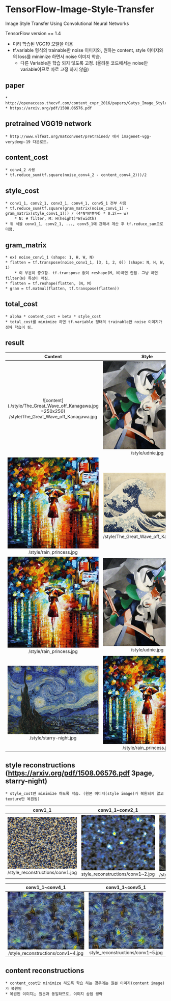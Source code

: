 # TensorFlow-Image-Style-Transfer
Image Style Transfer Using Convolutional Neural Networks

TensorFlow version == 1.4

* 미리 학습된 VGG19 모델을 이용
* tf.variable 형식의 trainable한 noise 이미지와, 원하는 content, style 이미지와의 loss를 minimize 하면서 noise 이미지 학습.
    * 다른 Variable은 학습 되지 않도록 고정. (올려둔 코드에서는 noise만 variable이므로 따로 고정 하지 않음)

## paper  
    * http://openaccess.thecvf.com/content_cvpr_2016/papers/Gatys_Image_Style_Transfer_CVPR_2016_paper.pdf  
    * https://arxiv.org/pdf/1508.06576.pdf

## pretrained VGG19 network
    * http://www.vlfeat.org/matconvnet/pretrained/ 에서 imagenet-vgg-verydeep-19 다운로드.

## content_cost
    * conv4_2 사용
    * tf.reduce_sum(tf.square(noise_conv4_2 - content_conv4_2)))/2
    
## style_cost
    * conv1_1, conv2_1, conv3_1, conv4_1, conv5_1 전부 사용
    * tf.reduce_sum(tf.square(gram_matrix(noise_conv1_1) - gram_matrix(style_conv1_1))) / (4*N*N*M*M) * 0.2(== w)
        * N: # filter, M: H(height)*W(width)
    * 위 식을 conv1_1, conv2_1, ..., conv5_1에 관해서 계산 후 tf.reduce_sum으로 더함.

## gram_matrix
    * ex) noise_conv1_1 (shape: 1, H, W, N)
    * flatten = tf.transpose(noise_conv1_1, [3, 1, 2, 0]) (shape: N, H, W, 1)
        * 이 부분이 중요함. tf.transpose 없이 reshape(M, N)하면 안됨. 그냥 하면 filter(N) 특성이 깨짐.
    * flatten = tf.reshape(flatten, (N, M)
    * gram = tf.matmul(flatten, tf.transpose(flatten))
    
## total_cost
    * alpha * content_cost + beta * style_cost
    * total_cost를 minimize 하면 tf.variable 형태의 trainable한 noise 이미지가 점차 학습이 됨.

## result
|Content|Style|Result|
|:-------------------------:|:-------------------------:|:-------------------------:|
|![content](./style/The_Great_Wave_off_Kanagawa.jpg =250x250) /style/The_Great_Wave_off_Kanagawa.jpg|![style](./style/udnie.jpg) /style/udnie.jpg|![result](./store/kanagawa_udnie.jpg) /store/kanagawa_udnie.jpg |
|![content](./style/rain_princess.jpg) /style/rain_princess.jpg |![style](./style/The_Great_Wave_off_Kanagawa.jpg) /style/The_Great_Wave_off_Kanagawa.jpg|![result](./store/rain_kanagawa.jpg) /store/rain_kanagawa.jpg |
|![content](./style/rain_princess.jpg) /style/rain_princess.jpg |![style](./style/udnie.jpg) /style/udnie.jpg|![result](./store/rain_udnie.jpg) /store/rain_udnie.jpg|
|![content](./style/starry-night.jpg) /style/starry-night.jpg |![style](./style/rain_princess.jpg) /style/rain_princess.jpg|![result](./store/starry_rain.jpg) /store/starry_rain.jpg|

## style reconstructions (https://arxiv.org/pdf/1508.06576.pdf 3page, starry-night)
    * style_cost만 minimize 하도록 학습. (원본 이미지(style image)가 복원되지 않고 texture만 복원됨)
|conv1_1|conv1_1~conv2_1|conv1_1~conv3_1|
|:-------------------------:|:-------------------------:|:-------------------------:|
|![conv1_1](./style_reconstructions/conv1.jpg) /style_reconstructions/conv1.jpg|![conv1_1~conv2_](./style_reconstructions/conv1~2.jpg) style_reconstructions/conv1~2.jpg|![conv1_1~conv3_1](./style_reconstructions/conv1~3.jpg) /style_reconstructions/conv1~3.jpg |

|conv1_1~conv4_1|conv1_1~conv5_1|
|:-------------------------:|:-------------------------:|
|![conv1_1~conv4_1](./style_reconstructions/conv1~4.jpg) /style_reconstructions/conv1~4.jpg|![conv1_1~conv5_](./style_reconstructions/conv1~5.jpg) style_reconstructions/conv1~5.jpg|

## content reconstructions 
    * content_cost만 minimize 하도록 학습 하는 경우에는 원본 이미지(content image)가 복원됨
    * 복원된 이미지는 원본과 동일하므로, 이미지 삽입 생략
